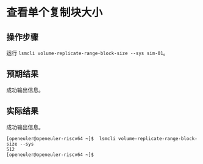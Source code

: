 # 查看单个复制块大小

## 操作步骤

运行 `lsmcli volume-replicate-range-block-size --sys sim-01`。

## 预期结果

成功输出信息。

## 实际结果

成功输出信息。

```log
[openeuler@openeuler-riscv64 ~]$  lsmcli volume-replicate-range-block-size --sys  
512
[openeuler@openeuler-riscv64 ~]$
```